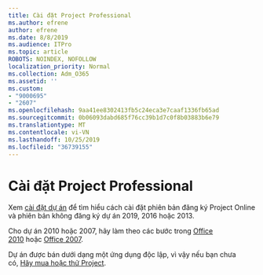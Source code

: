 ```yaml
---
title: Cài đặt Project Professional
ms.author: efrene
author: efrene
ms.date: 8/8/2019
ms.audience: ITPro
ms.topic: article
ROBOTS: NOINDEX, NOFOLLOW
localization_priority: Normal
ms.collection: Adm_O365
ms.assetid: ''
ms.custom:
- "9000695"
- "2607"
ms.openlocfilehash: 9aa41ee8302413fb5c24eca3e7caaf1336fb65ad
ms.sourcegitcommit: 0b06093dabd685f76cc39b1d7c0f8b03883b6e79
ms.translationtype: MT
ms.contentlocale: vi-VN
ms.lasthandoff: 10/25/2019
ms.locfileid: "36739155"
---
```

# <a name="install-project-professional"></a>Cài đặt Project Professional

Xem [cài đặt dự án](https://support.office.com/article/install-project-7059249b-d9fe-4d61-ab96-5c5bf435f281) để tìm hiểu cách cài đặt phiên bản đăng ký Project Online và phiên bản không đăng ký dự án 2019, 2016 hoặc 2013. 

Cho dự án 2010 hoặc 2007, hãy làm theo các bước trong [Office 2010](https://support.office.com/article/install-office-2010-1b8f3c9b-bdd2-4a4f-8c88-aa756546529d) hoặc [Office 2007](https://support.office.com/article/install-office-2007-88a8e329-3335-4f82-abb2-ecea3e319657). 

Dự án được bán dưới dạng một ứng dụng độc lập, vì vậy nếu bạn chưa có, [Hãy mua hoặc thử Project](https://products.office.com/project). 





